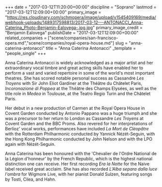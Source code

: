 +++
date = "2017-03-12T11:20:00+00:00"
discipline = "Soprano"
lastmod = "2017-03-12T12:09:00+00:00"
primary_image = "https://res.cloudinary.com/schmopera/image/upload/v1545409169/media/webhook-uploads/1489317598813/2017-03-12---ANTONACCI_Anna-Caterina_Photo-Benjamin-Ealovega-.jpg.jpg"
primary_image_credit = "Benjamin Ealovega"
publishDate = "2017-03-12T12:09:00+00:00"
related_companies = ["scene/companies/san-francisco-opera.md","scene/companies/royal-opera-house.md"]
slug = "anna-caterina-antonacci"
title = "Anna Caterina Antonacci"
_template = "people_single"
+++

Anna Caterina Antonacci is widely acknowledged as a major artist and her extraordinary vocal timbre and great acting skills have enabled her to perform a vast and varied repertoire in some of the world's most important theatres. She has scored notable personal success as Cassandre *Les Troyens* with Sir John Eliot Gardiner at the Théâtre du Châtelet Paris, *Incoronazione di Poppea* at the Théâtre des Champs Elysées, as well as the title role in *Medea* in Toulouse, at the Teatro Regio Turin and the Châtelet Paris.

Her debut in a new production of Carmen at the Royal Opera House in Covent Garden conducted by Antonio Pappano was a huge triumph and she was a precursor to her return to London as Cassandre *Les Troyens* at Covent Garden and the BBC Proms. Also revered for her interpretations of Berlioz' vocal works, performances have included *La Mort de Cléopâtre* with the Rotterdam Philharmonic conducted by Yannick Nézét-Seguin, with the Hong Kong Philharmonic conducted by John Nelson and with the LPO again with Nézét-Seguin.

Anna Caterina has been honoured with the 'Chevalier de l'Ordre National de la Légion d'honneur' by the French Republic, which is the highest national distinction one can receive. Her first recording *Era la Notte* for the Naive label received great acclaim. She has also recorded *L'Alba separa dalla luce l'ombra* for Wigmore Live, with her pianist Donald Sulzen, featuring songs by Tosti, Cilea, and Hahn.
